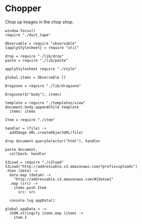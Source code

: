 Chopper
=======

Chop up images in the chop shop.

    window.focus()
    require "./duct_tape"

    Observable = require "observable"
    {applyStylesheet} = require "util"

    drop = require "./lib/drop"
    paste = require "./lib/paste"

    applyStylesheet require "./style"

    global.items = Observable []

    Dragzone = require "./lib/dragzone"

    Dragzone($("body"), items)

    template = require "./templates/view"
    document.body.appendChild template
      items: items

    Item = require "./item"

    handler = (file) ->
      addImage URL.createObjectURL(file)

    drop document.querySelector("html"), handler

    paste document,
      callback: handler

    S3Load = require "./s3load"
    S3Load("http://addressable.s3.amazonaws.com/?prefix=uploads")
    .then (data) ->
      data.map (datum) ->
        "http://addressable.s3.amazonaws.com/#{datum}"
      .map (src) ->
        items.push Item
          src: src

      console.log appData()

    global.appData = ->
      JSON.stringify items.map (item) ->
        item.I
